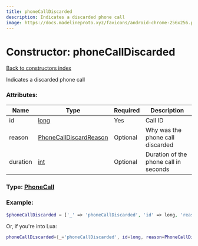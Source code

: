 ```yaml
---
title: phoneCallDiscarded
description: Indicates a discarded phone call
image: https://docs.madelineproto.xyz/favicons/android-chrome-256x256.png
---
```

# Constructor: phoneCallDiscarded  
[Back to constructors index](index.md)



Indicates a discarded phone call

### Attributes:

| Name     |    Type       | Required | Description |
|----------|---------------|----------|-------------|
|id|[long](../types/long.md) | Yes|Call ID|
|reason|[PhoneCallDiscardReason](../types/PhoneCallDiscardReason.md) | Optional|Why was the phone call discarded|
|duration|[int](../types/int.md) | Optional|Duration of the phone call in seconds|



### Type: [PhoneCall](../types/PhoneCall.md)


### Example:

```php
$phoneCallDiscarded = ['_' => 'phoneCallDiscarded', 'id' => long, 'reason' => PhoneCallDiscardReason, 'duration' => int];
```  


Or, if you're into Lua:

```lua
phoneCallDiscarded={_='phoneCallDiscarded', id=long, reason=PhoneCallDiscardReason, duration=int}

```


